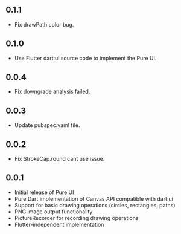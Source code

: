 ## 0.1.1

- Fix drawPath color bug.

## 0.1.0

- Use Flutter dart:ui source code to implement the Pure UI.

## 0.0.4

- Fix downgrade analysis failed.

## 0.0.3

- Update pubspec.yaml file.

## 0.0.2

- Fix StrokeCap.round cant use issue.

## 0.0.1

- Initial release of Pure UI
- Pure Dart implementation of Canvas API compatible with dart:ui
- Support for basic drawing operations (circles, rectangles, paths)
- PNG image output functionality
- PictureRecorder for recording drawing operations
- Flutter-independent implementation

